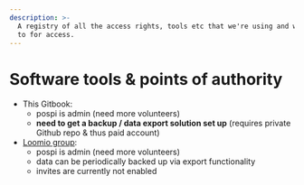 ```yaml
---
description: >-
  A registry of all the access rights, tools etc that we're using and who to go
  to for access.
---
```


# Software tools & points of authority

* This Gitbook:
  * pospi is admin \(need more volunteers\)
  * **need to get a backup / data export solution set up** \(requires private Github repo & thus paid account\)
* [Loomio group](https://www.loomio.org/g/ZB4d7VpJ/economikit):
  * pospi is admin \(need more volunteers\)
  * data can be periodically backed up via export functionality
  * invites are currently not enabled

